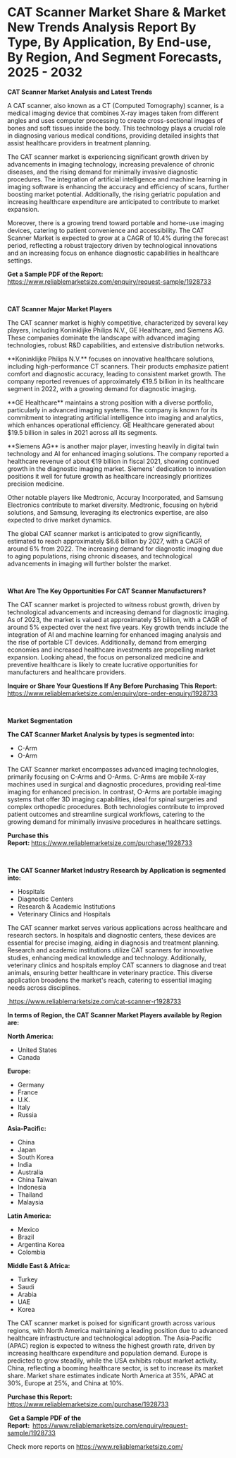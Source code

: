 <p><h1>CAT Scanner Market Share & Market New Trends Analysis Report By Type, By Application, By End-use, By Region, And Segment Forecasts, 2025 - 2032</h1></p><p><strong>CAT Scanner Market Analysis and Latest Trends</strong></p>
<p><p>A CAT scanner, also known as a CT (Computed Tomography) scanner, is a medical imaging device that combines X-ray images taken from different angles and uses computer processing to create cross-sectional images of bones and soft tissues inside the body. This technology plays a crucial role in diagnosing various medical conditions, providing detailed insights that assist healthcare providers in treatment planning.</p><p>The CAT scanner market is experiencing significant growth driven by advancements in imaging technology, increasing prevalence of chronic diseases, and the rising demand for minimally invasive diagnostic procedures. The integration of artificial intelligence and machine learning in imaging software is enhancing the accuracy and efficiency of scans, further boosting market potential. Additionally, the rising geriatric population and increasing healthcare expenditure are anticipated to contribute to market expansion.</p><p>Moreover, there is a growing trend toward portable and home-use imaging devices, catering to patient convenience and accessibility. The CAT Scanner Market is expected to grow at a CAGR of 10.4% during the forecast period, reflecting a robust trajectory driven by technological innovations and an increasing focus on enhance diagnostic capabilities in healthcare settings.</p></p>
<p><strong>Get a Sample PDF of the Report:&nbsp;</strong> <a href="https://www.reliablemarketsize.com/enquiry/request-sample/1928733?utm_campaign=2482&utm_medium=2&utm_source=Github&utm_content=ia&utm_term=29032025&utm_id=cat-scanner">https://www.reliablemarketsize.com/enquiry/request-sample/1928733</a></p>
<p>&nbsp;</p>
<p><strong>CAT Scanner Major Market Players</strong></p>
<p><p>The CAT scanner market is highly competitive, characterized by several key players, including Koninklijke Philips N.V., GE Healthcare, and Siemens AG. These companies dominate the landscape with advanced imaging technologies, robust R&D capabilities, and extensive distribution networks.</p><p>**Koninklijke Philips N.V.** focuses on innovative healthcare solutions, including high-performance CT scanners. Their products emphasize patient comfort and diagnostic accuracy, leading to consistent market growth. The company reported revenues of approximately €19.5 billion in its healthcare segment in 2022, with a growing demand for diagnostic imaging. </p><p>**GE Healthcare** maintains a strong position with a diverse portfolio, particularly in advanced imaging systems. The company is known for its commitment to integrating artificial intelligence into imaging and analytics, which enhances operational efficiency. GE Healthcare generated about $19.5 billion in sales in 2021 across all its segments. </p><p>**Siemens AG** is another major player, investing heavily in digital twin technology and AI for enhanced imaging solutions. The company reported a healthcare revenue of about €19 billion in fiscal 2021, showing continued growth in the diagnostic imaging market. Siemens' dedication to innovation positions it well for future growth as healthcare increasingly prioritizes precision medicine.</p><p>Other notable players like Medtronic, Accuray Incorporated, and Samsung Electronics contribute to market diversity. Medtronic, focusing on hybrid solutions, and Samsung, leveraging its electronics expertise, are also expected to drive market dynamics.</p><p>The global CAT scanner market is anticipated to grow significantly, estimated to reach approximately $6.6 billion by 2027, with a CAGR of around 6% from 2022. The increasing demand for diagnostic imaging due to aging populations, rising chronic diseases, and technological advancements in imaging will further bolster the market.</p></p>
<p>&nbsp;</p>
<p><strong>What Are The Key Opportunities For CAT Scanner Manufacturers?</strong></p>
<p><p>The CAT scanner market is projected to witness robust growth, driven by technological advancements and increasing demand for diagnostic imaging. As of 2023, the market is valued at approximately $5 billion, with a CAGR of around 5% expected over the next five years. Key growth trends include the integration of AI and machine learning for enhanced imaging analysis and the rise of portable CT devices. Additionally, demand from emerging economies and increased healthcare investments are propelling market expansion. Looking ahead, the focus on personalized medicine and preventive healthcare is likely to create lucrative opportunities for manufacturers and healthcare providers.</p></p>
<p><strong>Inquire or Share Your Questions If Any Before Purchasing This Report:</strong> <a href="https://www.reliablemarketsize.com/enquiry/pre-order-enquiry/1928733?utm_campaign=2482&utm_medium=2&utm_source=Github&utm_content=ia&utm_term=29032025&utm_id=cat-scanner">https://www.reliablemarketsize.com/enquiry/pre-order-enquiry/1928733</a></p>
<p>&nbsp;</p>
<p><strong>Market Segmentation</strong></p>
<p><strong>The CAT Scanner Market Analysis by types is segmented into:</strong></p>
<p><ul><li>C-Arm</li><li>O-Arm</li></ul></p>
<p><p>The CAT Scanner market encompasses advanced imaging technologies, primarily focusing on C-Arms and O-Arms. C-Arms are mobile X-ray machines used in surgical and diagnostic procedures, providing real-time imaging for enhanced precision. In contrast, O-Arms are portable imaging systems that offer 3D imaging capabilities, ideal for spinal surgeries and complex orthopedic procedures. Both technologies contribute to improved patient outcomes and streamline surgical workflows, catering to the growing demand for minimally invasive procedures in healthcare settings.</p></p>
<p><strong>Purchase this Report:&nbsp;</strong><a href="https://www.reliablemarketsize.com/purchase/1928733?utm_campaign=2482&utm_medium=2&utm_source=Github&utm_content=ia&utm_term=29032025&utm_id=cat-scanner">https://www.reliablemarketsize.com/purchase/1928733</a></p>
<p>&nbsp;</p>
<p><strong>The CAT Scanner Market Industry Research by Application is segmented into:</strong></p>
<p><ul><li>Hospitals</li><li>Diagnostic Centers</li><li>Research & Academic Institutions</li><li>Veterinary Clinics and Hospitals</li></ul></p>
<p><p>The CAT scanner market serves various applications across healthcare and research sectors. In hospitals and diagnostic centers, these devices are essential for precise imaging, aiding in diagnosis and treatment planning. Research and academic institutions utilize CAT scanners for innovative studies, enhancing medical knowledge and technology. Additionally, veterinary clinics and hospitals employ CAT scanners to diagnose and treat animals, ensuring better healthcare in veterinary practice. This diverse application broadens the market's reach, catering to essential imaging needs across disciplines.</p></p>
<p><a href="https://www.reliablemarketsize.com/cat-scanner-r1928733?utm_campaign=2482&utm_medium=2&utm_source=Github&utm_content=ia&utm_term=29032025&utm_id=cat-scanner">&nbsp;https://www.reliablemarketsize.com/cat-scanner-r1928733</a></p>
<p><strong>In terms of Region, the CAT Scanner Market Players available by Region are:</strong></p>
<p>
    <p> <strong> North America: </strong>
        <ul>
            <li>United States</li>
            <li>Canada</li>
        </ul>
        </p> 
    <p> <strong> Europe: </strong>
        <ul>
            <li>Germany</li>
            <li>France</li>
            <li>U.K.</li>
            <li>Italy</li>
            <li>Russia</li>
        </ul>
        </p> 
    <p> <strong> Asia-Pacific: </strong>
        <ul>
            <li>China</li>
            <li>Japan</li>
            <li>South Korea</li>
            <li>India</li>
            <li>Australia</li>
            <li>China Taiwan</li>
            <li>Indonesia</li>
            <li>Thailand</li>
            <li>Malaysia</li>
        </ul>
        </p> 
    <p> <strong> Latin America: </strong>
        <ul>
            <li>Mexico</li>
            <li>Brazil</li>
            <li>Argentina Korea</li>
            <li>Colombia</li>
        </ul>
        </p> 
    <p> <strong> Middle East & Africa: </strong>
        <ul>
            <li>Turkey</li>
            <li>Saudi</li>
            <li>Arabia</li>
            <li>UAE</li>
            <li>Korea</li>
        </ul>
    </p>
    </p>
<p><p>The CAT scanner market is poised for significant growth across various regions, with North America maintaining a leading position due to advanced healthcare infrastructure and technological adoption. The Asia-Pacific (APAC) region is expected to witness the highest growth rate, driven by increasing healthcare expenditure and population demand. Europe is predicted to grow steadily, while the USA exhibits robust market activity. China, reflecting a booming healthcare sector, is set to increase its market share. Market share estimates indicate North America at 35%, APAC at 30%, Europe at 25%, and China at 10%.</p></p>
<p><strong>Purchase this Report: </strong><a href="https://www.reliablemarketsize.com/purchase/1928733?utm_campaign=2482&utm_medium=2&utm_source=Github&utm_content=ia&utm_term=29032025&utm_id=cat-scanner">https://www.reliablemarketsize.com/purchase/1928733</a></p>
<p>&nbsp;<strong>Get a Sample PDF of the Report:&nbsp;&nbsp;</strong><a href="https://www.reliablemarketsize.com/enquiry/request-sample/1928733?utm_campaign=2482&utm_medium=2&utm_source=Github&utm_content=ia&utm_term=29032025&utm_id=cat-scanner">https://www.reliablemarketsize.com/enquiry/request-sample/1928733</a></p>
<p><strong></strong></p>
<p>Check more reports on <a href="https://www.reliablemarketsize.com/?utm_campaign=2482&utm_medium=2&utm_source=Github&utm_content=ia&utm_term=29032025&utm_id=cat-scanner">https://www.reliablemarketsize.com/</a></p>